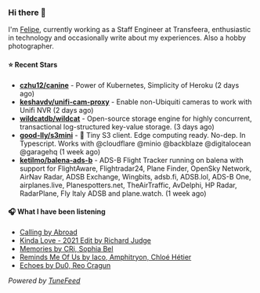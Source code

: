 ### Hi there 👋

I'm [Felipe](https://felipevm.com), currently working as a Staff Engineer at Transfeera, enthusiastic in technology and occasionally write about my experiences. Also a hobby photographer.

#### ⭐ Recent Stars
- **[czhu12/canine](https://github.com/czhu12/canine)** - Power of Kubernetes, Simplicity of Heroku (2 days ago)
- **[keshavdv/unifi-cam-proxy](https://github.com/keshavdv/unifi-cam-proxy)** - Enable non-Ubiquiti cameras to work with Unifi NVR (2 days ago)
- **[wildcatdb/wildcat](https://github.com/wildcatdb/wildcat)** - Open-source storage engine for highly concurrent, transactional log-structured key-value storage. (3 days ago)
- **[good-lly/s3mini](https://github.com/good-lly/s3mini)** - 👶 Tiny S3 client. Edge computing ready. No-dep. In Typescript. Works with @cloudflare @minio @backblaze @digitalocean @garagehq (1 week ago)
- **[ketilmo/balena-ads-b](https://github.com/ketilmo/balena-ads-b)** - ADS-B Flight Tracker running on balena with support for FlightAware, Flightradar24, Plane Finder, OpenSky Network, AirNav Radar, ADSB Exchange, Wingbits, adsb.fi, ADSB.lol, ADS-B One, airplanes.live, Planespotters.net, TheAirTraffic, AvDelphi, HP Radar, RadarPlane, Fly Italy ADSB and plane.watch. (1 week ago)

#### 🎧 What I have been listening
- [Calling by Abroad](https://open.spotify.com/track/6Z7jqjOqJimTfrcFJ6yN3u)
- [Kinda Love - 2021 Edit by Richard Judge](https://open.spotify.com/track/4FEtKtYSIlMjtaN5Zk6qHG)
- [Memories by CRi, Sophia Bel](https://open.spotify.com/track/2s5VFHjQkBIipPndpB1sJD)
- [Reminds Me Of Us by Iaco, Amphitryon, Chloé Hétier](https://open.spotify.com/track/3GLQvY5d9zmLVXvrlfZQA4)
- [Echoes by Du0, Reo Cragun](https://open.spotify.com/track/0oyqiTMo4tKvxS7PkASNAh)

_Powered by [TuneFeed](https://tunefeed.app?ref=github.com)_
